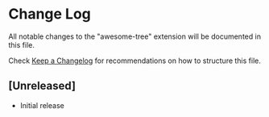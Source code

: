 # Change Log

All notable changes to the "awesome-tree" extension will be documented in this file.

Check [Keep a Changelog](http://keepachangelog.com/) for recommendations on how to structure this file.

## [Unreleased]

- Initial release